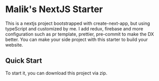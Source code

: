 # Malik's NextJS Starter

This is a nextjs project bootstrapped with create-next-app, but using typeScript and customized by me. I add redux, firebase and more configuration such as pr template, prettier, pre-commit to make the DX better. You can make your side project with this starter to build your website.

## Quick Start

To start it, you can download this project via zip.
